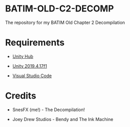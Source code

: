 # BATIM-OLD-C2-DECOMP
 
The repository for my BATIM Old Chapter 2 Decompilation

# Requirements

* [Unity Hub](https://unity.com/download)

* [Unity 2019.4.17f1](https://download.unity3d.com/download_unity/667c8606c536/UnityDownloadAssistant-2019.4.17f1.exe?_ga=2.87614616.18637105.1673571287-1542673387.1673571287)

* [Visual Studio Code](https://code.visualstudio.com)

# Credits

- SnesFX (me!) - The Decompilation!

- Joey Drew Studios - Bendy and The Ink Machine 
